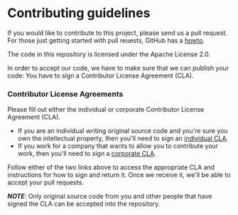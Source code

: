 # Contributing guidelines

If you would like to contribute to this project, please send us a
pull request. For those just getting started with pull reuests, GitHub has a
[howto](https://help.github.com/articles/using-pull-requests/).

The code in this repository is licensed under the Apache License 2.0.

In order to accept our code, we have to make sure that we can publish your code:
You have to sign a Contributor License Agreement (CLA).

### Contributor License Agreements

Please fill out either the individual or corporate Contributor License Agreement (CLA).

  * If you are an individual writing original source code and you're sure you own the intellectual property, then you'll need to sign an [individual CLA](http://code.google.com/legal/individual-cla-v1.0.html).
  * If you work for a company that wants to allow you to contribute your work, then you'll need to sign a [corporate CLA](http://code.google.com/legal/corporate-cla-v1.0.html).

Follow either of the two links above to access the appropriate CLA and instructions for how to sign and return it. Once we receive it, we'll be able to accept your pull requests.

***NOTE***: Only original source code from you and other people that have signed the CLA can be accepted into the repository.

